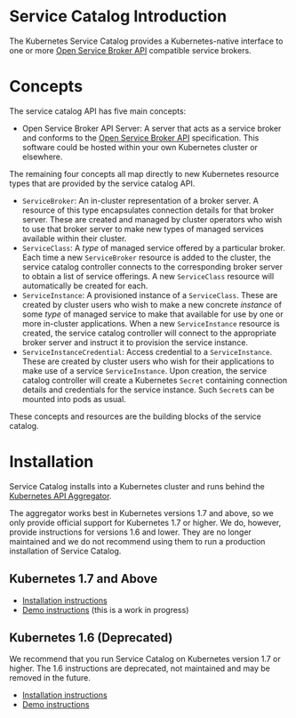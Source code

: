 # Service Catalog Introduction

The Kubernetes Service Catalog provides a Kubernetes-native interface to one
or more [Open Service Broker API](https://www.openservicebrokerapi.org/) compatible
service brokers.

# Concepts

The service catalog API has five main concepts:

- Open Service Broker API Server: A server that acts as a service broker and conforms to the 
[Open Service Broker API](https://github.com/openservicebrokerapi/servicebroker/blob/master/spec.md)
specification. This software could be hosted within your own Kubernetes cluster
or elsewhere.

The remaining four concepts all map directly to new Kubernetes resource types
that are provided by the service catalog API.

- `ServiceBroker`: An in-cluster representation of a broker server. A resource of this
type encapsulates connection details for that broker server. These are created
and managed by cluster operators who wish to use that broker server to make new
types of managed services available within their cluster.
- `ServiceClass`: A *type* of managed service offered by a particular broker.
Each time a new `ServiceBroker` resource is added to the cluster, the service catalog
controller connects to the corresponding broker server to obtain a list of
service offerings. A new `ServiceClass` resource will automatically be created
for each.
- `ServiceInstance`: A provisioned instance of a `ServiceClass`. These are created
by cluster users who wish to make a new concrete _instance_ of some _type_ of
managed service to make that available for use by one or more in-cluster
applications. When a new `ServiceInstance` resource is created, the service catalog
controller will connect to the appropriate broker server and instruct it to
provision the service instance.
- `ServiceInstanceCredential`: Access credential to a `ServiceInstance`. These
are created by cluster users who wish for their applications to make use of a
service `ServiceInstance`. Upon creation, the service catalog controller will
create a Kubernetes `Secret` containing connection details and credentials for
the service instance. Such `Secret`s can be mounted into pods as usual.

These concepts and resources are the building blocks of the service catalog.

# Installation

Service Catalog installs into a Kubernetes cluster and runs behind the
[Kubernetes API Aggregator](https://kubernetes.io/docs/concepts/api-extension/apiserver-aggregation/).

The aggregator works best in Kubernetes versions 1.7 and above, so we only
provide official support for Kubernetes 1.7 or higher. We do, however,
provide instructions for versions 1.6 and lower. They are no longer 
maintained and we do not recommend using them to run a production installation
of Service Catalog.

## Kubernetes 1.7 and Above

- [Installation instructions](./install-1.7.md)
- [Demo instructions](./walkthrough-1.7.md) (this is a work in progress)

## Kubernetes 1.6 (Deprecated)

We recommend that you run Service Catalog on Kubernetes version 1.7 or higher.
The 1.6 instructions are deprecated, not maintained and may be removed in the
future.

- [Installation instructions](./install-1.6.md)
- [Demo instructions](./walkthrough-1.6.md)
